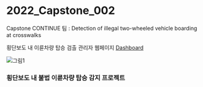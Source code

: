 # 2022_Capstone_002

Capstone CONTINUE 팀 : Detection of illegal two-wheeled vehicle boarding at crosswalks  

횡단보도 내 이륜차량 탑승 검출 관리자 웹페이지 [Dashboard](https://capstone-continue.web.app/)  

![그림1](https://user-images.githubusercontent.com/60814112/169999184-ee927ac5-23b2-41a2-8d49-adb8326d4445.png)

### 횡단보도 내 불법 이륜차량 탑승 감지 프로젝트
